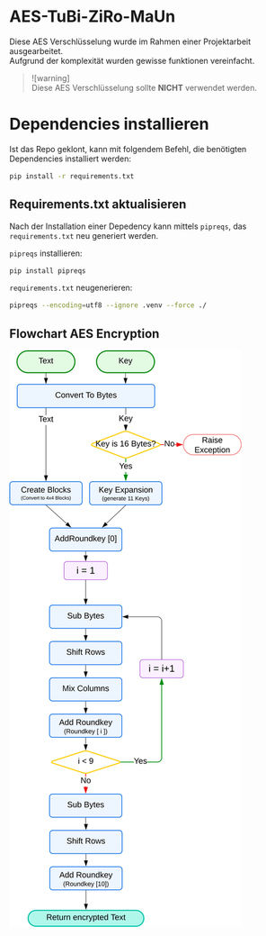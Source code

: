 # AES-TuBi-ZiRo-MaUn

Diese AES Verschlüsselung wurde im Rahmen einer Projektarbeit ausgearbeitet.  
Aufgrund der komplexität wurden gewisse funktionen vereinfacht.  
>![warning]  
>Diese AES Verschlüsselung sollte **NICHT** verwendet werden.

# Dependencies installieren

Ist das Repo geklont, kann mit folgendem Befehl, die benötigten Dependencies installiert werden:

```bash
pip install -r requirements.txt
```

## Requirements.txt aktualisieren

Nach der Installation einer Depedency kann mittels `pipreqs`, das `requirements.txt` neu generiert werden.

`pipreqs` installieren:
```bash
pip install pipreqs
```

`requirements.txt` neugenerieren:
```bash
pipreqs --encoding=utf8 --ignore .venv --force ./
```


## Flowchart AES Encryption
![Flowchart AES.svg](img/Flowchart%20AES.svg)
